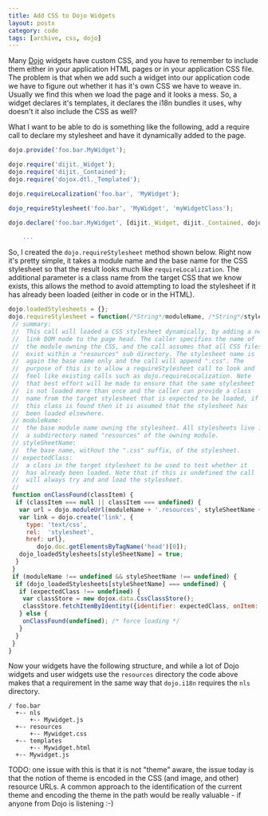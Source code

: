```yaml
---
title: Add CSS to Dojo Widgets
layout: postx
category: code
tags: [archive, css, dojo]
---
```


Many [Dojo](https://dojotoolkit.org/) widgets have custom CSS, and you have to remember to include them either in your application HTML pages or in 
your application CSS file. The problem is that when we add such a widget into our application code we have to figure out 
whether it has it's own CSS we have to weave in. Usually we find this when we load the page and it looks a mess. So, a 
widget declares it's templates, it declares the i18n bundles it uses, why doesn't it also include the CSS as well?

What I want to be able to do is something like the following, add a require call to declare my stylesheet and have it 
dynamically added to the page.

```javascript
dojo.provide('foo.bar.MyWidget');

dojo.require('dijit._Widget');
dojo.require('dijit._Contained');
dojo.require('dojox.dtl._Templated');

dojo.requireLocalization('foo.bar', 'MyWidget');

dojo_requireStylesheet('foo.bar', 'MyWidget', 'myWidgetClass');

dojo.declare('foo.bar.MyWidget', [dijit._Widget, dijit._Contained, dojox.dtl._Templated], {

    ...
```

So, I created the `dojo.requireStylesheet` method shown below. Right now it's pretty simple, it takes a module name and 
the base name for the CSS stylesheet so that the result looks much like `requireLocalization`. The additional parameter 
is a class name from the target CSS that we know exists, this allows the method to avoid attempting to load the 
stylesheet if it has already been loaded (either in code or in the HTML).

```javascript
dojo.loadedStylesheets = {};
dojo.requireStylesheet = function(/*String*/moduleName, /*String*/styleSheetName, /*String*/expectedClass) {
 // summary:
 //  This call will loaded a CSS stylesheet dynamically, by adding a new
 //  link DOM node to the page head. The caller specifies the name of 
 //  the module owning the CSS, and the call assumes that all CSS files
 //  exist within a "resources" sub directory. The stylesheet name is
 //  again the base name only and the call will append ".css". The 
 //  purpose of this is to allow a requireStylesheet call to look and
 //  feel like existing calls such as dojo.requireLocalization. Note
 //  that best effort will be made to ensure that the same stylesheet
 //  is not loaded more than once and the caller can provide a class
 //  name from the target stylesheet that is expected to be loaded, if
 //  this class is found then it is assumed that the stylesheet has
 //  been loaded elsewhere.
 // moduleName:
 //  the base module name owning the stylesheet. All stylesheets live in
 //  a subdirectory named "resources" of the owning module.
 // styleSheetName:
 //  the base name, without the ".css" suffix, of the stylesheet.
 // expectedClass:
 //  a class in the target stylesheet to be used to test whether it 
 //  has already been loaded. Note that if this is undefined the call
 //  will always try and and load the stylesheet.
 //
 function onClassFound(classItem) {
  if (classItem === null || classItem === undefined) {
   var url = dojo.moduleUrl(moduleName + '.resources', styleSheetName + '.css');  
   var link = dojo.create('link', {
     type: 'text/css',
     rel:  'stylesheet',
     href: url},
        dojo.doc.getElementsByTagName('head')[0]);
   dojo_loadedStylesheets[styleSheetName] = true;
  }
 }
 if (moduleName !== undefined && styleSheetName !== undefined) {
  if (dojo_loadedStylesheets[styleSheetName] === undefined) {
   if (expectedClass !== undefined) {
    var classStore = new dojox.data.CssClassStore();
    classStore.fetchItemByIdentity({identifier: expectedClass, onItem: onClassFound});
   } else {
    onClassFound(undefined); /* force loading */
   }
  }
 }
}
```

Now your widgets have the following structure, and while a lot of Dojo widgets and user widgets use the `resources` 
directory the code above makes that a requirement in the same way that `dojo.i18n` requires the `nls` directory.

```
/ foo.bar
  +-- nls
      +-- Mywidget.js
  +-- resources
      +-- Mywidget.css
  +-- templates
      +-- Mywidget.html
  +-- Mywidget.js
```

TODO: one issue with this is that it is not "theme" aware, the issue today is that the notion of theme is encoded in 
the CSS (and image, and other) resource URLs. A common approach to the identification of the current theme and encoding 
the theme in the path would be really valuable - if anyone from Dojo is listening :-)


